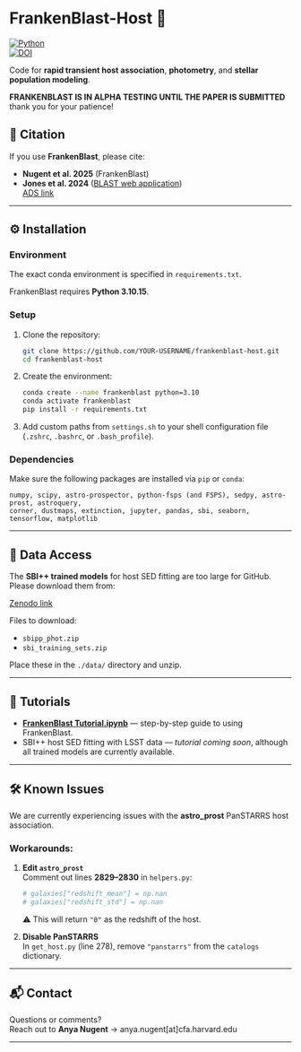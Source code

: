 # FrankenBlast-Host 🚀

[![Python](https://img.shields.io/badge/python-3.10.15-blue.svg)](https://www.python.org/downloads/release/python-31015/)  
[![DOI](https://zenodo.org/badge/DOI/10.5281/zenodo.xxxxxxx.svg)](https://doi.org/10.5281/zenodo.xxxxxxx)

Code for **rapid transient host association**, **photometry**, and **stellar population modeling**.

**FRANKENBLAST IS IN ALPHA TESTING UNTIL THE PAPER IS SUBMITTED**
thank you for your patience!

## 📖 Citation
If you use **FrankenBlast**, please cite:

- **Nugent et al. 2025** (FrankenBlast)  
- **Jones et al. 2024** ([BLAST web application](https://blast.scimma.org/))  
  [ADS link](https://ui.adsabs.harvard.edu/abs/2024arXiv241017322J/abstract)

---

## ⚙️ Installation

### Environment
The exact conda environment is specified in `requirements.txt`.

FrankenBlast requires **Python 3.10.15**.

### Setup
1. Clone the repository:
   ```bash
   git clone https://github.com/YOUR-USERNAME/frankenblast-host.git
   cd frankenblast-host
   ```

2. Create the environment:
   ```bash
   conda create --name frankenblast python=3.10
   conda activate frankenblast
   pip install -r requirements.txt
   ```

3. Add custom paths from `settings.sh` to your shell configuration file (`.zshrc`, `.bashrc`, or `.bash_profile`).

### Dependencies
Make sure the following packages are installed via `pip` or `conda`:
```
numpy, scipy, astro-prospector, python-fsps (and FSPS), sedpy, astro-prost, astroquery, 
corner, dustmaps, extinction, jupyter, pandas, sbi, seaborn, tensorflow, matplotlib
```

---

## 📂 Data Access

The **SBI++ trained models** for host SED fitting are too large for GitHub.  
Please download them from:

[Zenodo link](https://doi.org/10.5281/zenodo.16953205)

Files to download:
- `sbipp_phot.zip`
- `sbi_training_sets.zip`

Place these in the `./data/` directory and unzip.

---

## 📓 Tutorials

- **[FrankenBlast Tutorial.ipynb](./FrankenBlast%20Tutorial.ipynb)** — step-by-step guide to using FrankenBlast.  
- SBI++ host SED fitting with LSST data — *tutorial coming soon*, although all trained models are currently available.

---

## 🛠️ Known Issues

We are currently experiencing issues with the **astro_prost** PanSTARRS host association.  

### Workarounds:
1. **Edit `astro_prost`**  
   Comment out lines **2829–2830** in `helpers.py`:
   ```python
   # galaxies["redshift_mean"] = np.nan
   # galaxies["redshift_std"] = np.nan
   ```
   ⚠️ This will return `"0"` as the redshift of the host.

2. **Disable PanSTARRS**  
   In `get_host.py` (line 278), remove `"panstarrs"` from the `catalogs` dictionary.

---

## 📬 Contact

Questions or comments?  
Reach out to **Anya Nugent** → anya.nugent[at]cfa.harvard.edu

---

